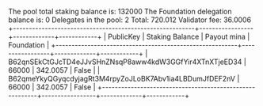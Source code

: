 The pool total staking balance is:    132000
The Foundation delegation balance is: 0
Delegates in the pool:                2
Total:         720.012
Validator fee: 36.0006
+---------------------------------------------------------+-----------------+-------------+------------+
|                        PublicKey                        | Staking Balance | Payout mina | Foundation |
+---------------------------------------------------------+-----------------+-------------+------------+
| B62qnSEkCtGJcTD4eJJvSHnZNsqP8aww4kdW3GGfYir4XTnXTjeED34 |      66000      |  342.0057   |   False    |
| B62qmeYkyQGyqcdyjagRt3M4rpyZoJLoBK7Abv1ia4LBDumJfDEF2nV |      66000      |  342.0057   |   False    |
+---------------------------------------------------------+-----------------+-------------+------------+
